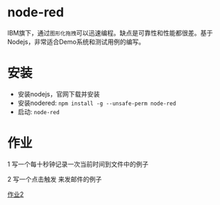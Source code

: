 # node-red
IBM旗下，通过`图形化拖拽`可以迅速编程。缺点是可靠性和性能都很差。基于Nodejs，非常适合Demo系统和测试用例的编写。
# 安装
- 安装nodejs，官网下载并安装
- 安装nodered: `npm install -g --unsafe-perm node-red`
- 启动: `node-red`
# 作业
1 写一个每十秒钟记录一次当前时间到文件中的例子

2 写一个点击触发 来发邮件的例子

[作业2](../homework/work2.md)
